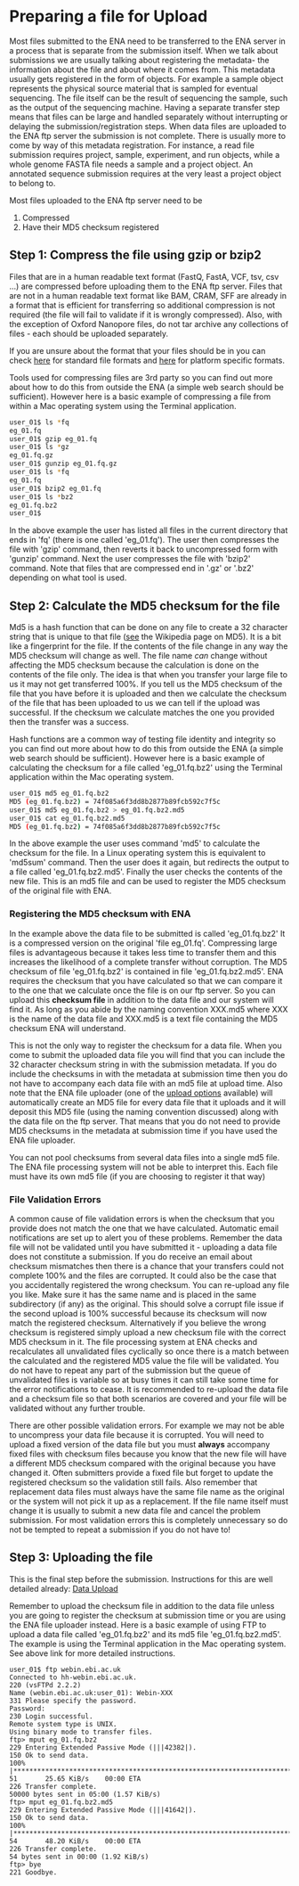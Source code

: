 # Preparing a file for Upload

Most files submitted to the ENA need to be transferred to the ENA server in a process that is separate from the submission itself. When we talk about submissions we are usually talking about registering the metadata- the information about the file and about where it comes from. This metadata usually gets registered in the form of objects. For example a sample object represents the physical source material that is sampled for eventual sequencing. The file itself can be the result of sequencing the sample, such as the output of the sequencing machine. Having a separate transfer step means that files can be large and handled separately without interrupting or delaying the submission/registration steps. When data files are uploaded to the ENA ftp server the submission is not complete. There is usually more to come by way of this metadata registration. For instance, a read file submission requires project, sample, experiment, and run objects, while a whole genome FASTA file needs a sample and a project object. An annotated sequence submission requires at the very least a project object to belong to.

Most files uploaded to the ENA ftp server need to be
1. Compressed
2. Have their MD5 checksum registered

## Step 1: Compress the file using gzip or bzip2

Files that are in a human readable text format (FastQ, FastA, VCF, tsv, csv ...) are compressed before uploading them to the ENA ftp server. Files that are not in a human readable text format like BAM, CRAM, SFF are already in a format that is efficient for transferring so additional compression is not required (the file will fail to validate if it is wrongly compressed). Also, with the exception of Oxford Nanopore files, do not tar archive any collections of files - each should be uploaded separately. 

If you are unsure about the format that your files should be in you can check [here](http://www.ebi.ac.uk/ena/submit/read-file-formats#standard_formats) for standard file formats and [here](http://www.ebi.ac.uk/ena/submit/read-file-formats#platform_specific_formats)  for platform specific formats.

Tools used for compressing files are 3rd party so you can find out more about how to do this from outside the ENA (a simple web search should be sufficient). However here is a basic example of compressing a file from within a Mac operating system using the Terminal application.

```bash
user_01$ ls *fq
eg_01.fq
user_01$ gzip eg_01.fq 
user_01$ ls *gz
eg_01.fq.gz
user_01$ gunzip eg_01.fq.gz 
user_01$ ls *fq
eg_01.fq
user_01$ bzip2 eg_01.fq 
user_01$ ls *bz2
eg_01.fq.bz2
user_01$ 

```

In the above example the user has listed all files in the current directory that ends in 'fq' (there is one called 'eg_01.fq'). The user then compresses the file with 'gzip' command, then reverts it back to uncompressed form with 'gunzip' command. Next the user compresses the file with 'bzip2' command. Note that files that are compressed end in '.gz' or '.bz2' depending on what tool is used.

## Step 2: Calculate the MD5 checksum for the file

Md5 is a hash function that can be done on any file to create a 32 character string that is unique to that file ([see](https://en.wikipedia.org/wiki/MD5) the Wikipedia page on MD5). It is a bit like a fingerprint for the file. If the contents of the file change in any way the MD5 checksum will change as well. The file name *can* change without affecting the MD5 checksum because the calculation is done on the contents of the file only. The idea is that when you transfer your large file to us it may not get transferred 100%. If you tell us the MD5 checksum of the file that you have before it is uploaded and then we calculate the checksum of the file that has been uploaded to us we can tell if the upload was successful. If the checksum we calculate matches the one you provided then the transfer was a success.

Hash functions are a common way of testing file identity and integrity so you can find out more about how to do this from outside the ENA (a simple web search should be sufficient). However here is a basic example of calculating the checksum for a file called 'eg_01.fq.bz2' using the Terminal application within the Mac operating system.

```bash
user_01$ md5 eg_01.fq.bz2 
MD5 (eg_01.fq.bz2) = 74f085a6f3dd8b2877b89fcb592c7f5c
user_01$ md5 eg_01.fq.bz2 > eg_01.fq.bz2.md5
user_01$ cat eg_01.fq.bz2.md5 
MD5 (eg_01.fq.bz2) = 74f085a6f3dd8b2877b89fcb592c7f5c
```

In the above example the user uses command 'md5' to calculate the checksum for the file. In a Linux operating system this is equivalent to 'md5sum' command. Then the user does it again, but redirects the output to a file called 'eg_01.fq.bz2.md5'. Finally the user checks the contents of the new file. This is an md5 file and can be used to register the MD5 checksum of the original file with ENA.

### Registering the MD5 checksum with ENA

In the example above the data file to be submitted is called 'eg_01.fq.bz2'
It is a compressed version on the original 'file eg_01.fq'. Compressing large files is advantageous because it takes less time to transfer them and this increases the likelihood of a complete transfer without corruption.
The MD5 checksum of file 'eg_01.fq.bz2' is contained in file 'eg_01.fq.bz2.md5'. ENA requires the checksum that you have calculated so that we can compare it to the one that we calculate once the file is on our ftp server. So you can upload this **checksum file** in addition to the data file and our system will find it. As long as you abide by the naming convention XXX.md5 where XXX is the name of the data file and XXX.md5 is a text file containing the MD5 checksum ENA will understand. 

This is not the only way to register the checksum for a data file. When you come to submit the uploaded data file you will find that you can include the 32 character checksum string in with the submission metadata. If you do include the checksums in with the metadata at submission time then you do not have to accompany each data file with an md5 file at upload time. Also note that the ENA file uploader (one of the [upload options](upload_01.html) available) will automatically create an MD5 file for every data file that it uploads and it will deposit this MD5 file (using the naming convention discussed) along with the data file on the ftp server. That means that you do not need to provide MD5 checksums in the metadata at submission time if you have used the ENA file uploader.

You can not pool checksums from several data files into a single md5 file. The ENA file processing system will not be able to interpret this. Each file must have its own md5 file (if you are choosing to register it that way)

### File Validation Errors

A common cause of file validation errors is when the checksum that you provide does not match the one that we have calculated. Automatic email notifications are set up to alert you of these problems. Remember the data file will not be validated until you have submitted it - uploading a data file does not constitute a submission. If you do receive an email about checksum mismatches then there is a chance that your transfers could not complete 100% and the files are corrupted. It could also be the case that you accidentally registered the wrong checksum. You can re-upload any file you like. Make sure it has the same name and is placed in the same subdirectory (if any) as the original. This should solve a corrupt file issue if the second upload is 100% successful because its checksum will now match the registered checksum. Alternatively if you believe the wrong checksum is registered simply upload a new checksum file with the correct MD5 checksum in it. The file processing system at ENA checks and recalculates all unvalidated files cyclically so once there is a match between the calculated and the registered MD5 value the file will be validated. You do not have to repeat any part of the submission but the queue of unvalidated files is variable so at busy times it can still take some time for the error notifications to cease. It is recommended to re-upload the data file and a checksum file so that both scenarios are covered and your file will be validated without any further trouble. 

There are other possible validation errors. For example we may not be able to uncompress your data file because it is corrupted. You will need to upload a fixed version of the data file but you must **always** accompany fixed files with checksum files because you know that the new file will have a different MD5 checksum compared with the original because you have changed it. Often submitters provide a fixed file but forget to update the registered checksum so the validation still fails. Also remember that replacement data files must always have the same file name as the original or the system will not pick it up as a replacement. If the file name itself must change it is usually to submit a new data file and cancel the problem submission. For most validation errors this is completely unnecessary so do not be tempted to repeat a submission if you do not have to!

## Step 3: Uploading the file

This is the final step before the submission. Instructions for this are well detailed already:
[Data Upload](upload_01.html)

Remember to upload the checksum file in addition to the data file unless you are going to register the checksum at submission time or you are using the ENA file uploader instead. Here is a basic example of using FTP to upload a data file called 'eg_01.fq.bz2' and its md5 file 'eg_01.fq.bz2.md5'. The example is using the Terminal application in the Mac operating system. See above link for more detailed instructions.

```
user_01$ ftp webin.ebi.ac.uk
Connected to hh-webin.ebi.ac.uk.
220 (vsFTPd 2.2.2)
Name (webin.ebi.ac.uk:user_01): Webin-XXX
331 Please specify the password.
Password: 
230 Login successful.
Remote system type is UNIX.
Using binary mode to transfer files.
ftp> mput eg_01.fq.bz2
229 Entering Extended Passive Mode (|||42382|).
150 Ok to send data.
100% |********************************************************************************************************************************|    51       25.65 KiB/s    00:00 ETA
226 Transfer complete.
50000 bytes sent in 05:00 (1.57 KiB/s)
ftp> mput eg_01.fq.bz2.md5 
229 Entering Extended Passive Mode (|||41642|).
150 Ok to send data.
100% |********************************************************************************************************************************|    54       48.20 KiB/s    00:00 ETA
226 Transfer complete.
54 bytes sent in 00:00 (1.92 KiB/s)
ftp> bye
221 Goodbye.
```





